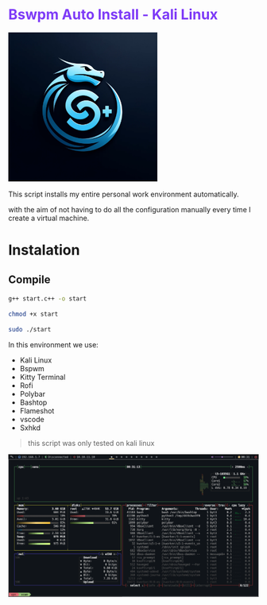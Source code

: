# <span style="color: #7E3BF7FF">Bswpm Auto Install - Kali Linux</span>
            
<img src="/img/bspwm.webp" width="300">

This script installs my entire personal work environment automatically.

with the aim of not having to do all the configuration manually every time I create a virtual machine.
# Instalation
## Compile

```bash
g++ start.c++ -o start
```
```bash
chmod +x start
```

```bash
sudo ./start
```


In this environment we use:

- Kali Linux
- Bspwm
- Kitty Terminal
- Rofi
- Polybar 
- Bashtop
- Flameshot
- vscode
- Sxhkd

> this script was only tested on kali linux

<img src="/img/main.png">
